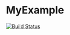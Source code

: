 # MyExample

[![Build Status](https://github.com/abdelazimhussien/MyExample.jl/actions/workflows/CI.yml/badge.svg?branch=main)](https://github.com/abdelazimhussien/MyExample.jl/actions/workflows/CI.yml?query=branch%3Amain)
